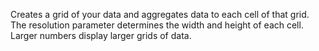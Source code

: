 Creates a grid of your data and aggregates data to each cell of that grid. The resolution parameter determines the width and height of each cell. Larger numbers display larger grids of data.